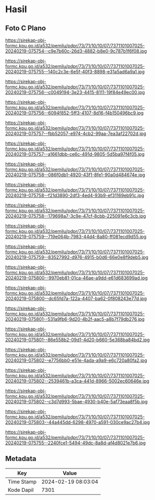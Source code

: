 # Hasil

## Foto C Plano

https://sirekap-obj-formc.kpu.go.id/a532/pemilu/pdpr/73/71/10/10/07/7371101007025-20240219-075754--c9e7b60c-26d3-4882-b8e0-9c787b1f6f08.jpg

https://sirekap-obj-formc.kpu.go.id/a532/pemilu/pdpr/73/71/10/10/07/7371101007025-20240219-075755--140c2c3e-6e5f-40f3-8898-e31a5ad6a9a1.jpg

https://sirekap-obj-formc.kpu.go.id/a532/pemilu/pdpr/73/71/10/10/07/7371101007025-20240219-075756--c0049194-3e23-4415-8111-19f84e49ec00.jpg

https://sirekap-obj-formc.kpu.go.id/a532/pemilu/pdpr/73/71/10/10/07/7371101007025-20240219-075756--6094f852-5ff3-4107-8d16-f4b150496bc9.jpg

https://sirekap-obj-formc.kpu.go.id/a532/pemilu/pdpr/73/71/10/10/07/7371101007025-20240219-075757--fbb52057-e974-4cb2-99aa-7ea3af22702d.jpg

https://sirekap-obj-formc.kpu.go.id/a532/pemilu/pdpr/73/71/10/10/07/7371101007025-20240219-075757--a1661dbb-ce6c-491d-9805-5d5ba97f4f05.jpg

https://sirekap-obj-formc.kpu.go.id/a532/pemilu/pdpr/73/71/10/10/07/7371101007025-20240219-075758--086f0db1-4920-43f1-8fe1-90a0d484674e.jpg

https://sirekap-obj-formc.kpu.go.id/a532/pemilu/pdpr/73/71/10/10/07/7371101007025-20240219-075758--f21d3890-2df3-4ed4-93b9-ef31169eb91c.jpg

https://sirekap-obj-formc.kpu.go.id/a532/pemilu/pdpr/73/71/10/10/07/7371101007025-20240219-075758--179698a7-3c9e-47cf-8cbb-225091e6c3cb.jpg

https://sirekap-obj-formc.kpu.go.id/a532/pemilu/pdpr/73/71/10/10/07/7371101007025-20240219-075759--719e064b-7983-44d4-8a80-ff081ecd9d55.jpg

https://sirekap-obj-formc.kpu.go.id/a532/pemilu/pdpr/73/71/10/10/07/7371101007025-20240219-075759--83527992-d976-4915-b0d6-66e0e8f9deb5.jpg

https://sirekap-obj-formc.kpu.go.id/a532/pemilu/pdpr/73/71/10/10/07/7371101007025-20240219-075800--9970eb81-01ca-46ae-a9dd-e61d683699ad.jpg

https://sirekap-obj-formc.kpu.go.id/a532/pemilu/pdpr/73/71/10/10/07/7371101007025-20240219-075800--dc65fd7a-122a-4407-ba62-0f808243e77d.jpg

https://sirekap-obj-formc.kpu.go.id/a532/pemilu/pdpr/73/71/10/10/07/7371101007025-20240219-075801--531a9fb6-9d20-4b2f-aac5-a8b7f79db276.jpg

https://sirekap-obj-formc.kpu.go.id/a532/pemilu/pdpr/73/71/10/10/07/7371101007025-20240219-075801--86e558b2-09d1-4d20-b660-5e368ba84bd2.jpg

https://sirekap-obj-formc.kpu.go.id/a532/pemilu/pdpr/73/71/10/10/07/7371101007025-20240219-075802--e7756bb0-e51e-4ada-a9a9-e6c720a80fa2.jpg

https://sirekap-obj-formc.kpu.go.id/a532/pemilu/pdpr/73/71/10/10/07/7371101007025-20240219-075802--2539461b-a3ca-441d-8966-5002ec60646e.jpg

https://sirekap-obj-formc.kpu.go.id/a532/pemilu/pdpr/73/71/10/10/07/7371101007025-20240219-075802--c3d7d993-5bae-4930-b40e-5af73eaa8f5b.jpg

https://sirekap-obj-formc.kpu.go.id/a532/pemilu/pdpr/73/71/10/10/07/7371101007025-20240219-075803--44a445dd-6298-4970-a591-030ce9ac27b4.jpg

https://sirekap-obj-formc.kpu.go.id/a532/pemilu/pdpr/73/71/10/10/07/7371101007025-20240219-075755--2240fce1-5494-49dc-8a8d-af4d8021e7b6.jpg


## Metadata

| Key        | Value               |
| ---------- | ------------------- |
| Time Stamp | 2024-02-19 08:03:04 |
| Kode Dapil | 7301                |



